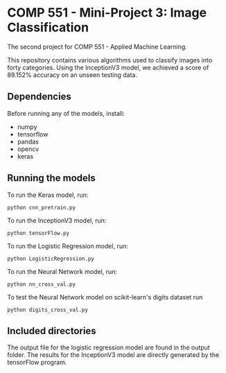 #  COMP 551 - Mini-Project 3: Image Classification
The second project for COMP 551 - Applied Machine Learning.

This repository contains various algorithms used to classify images into
forty categories.
Using the InceptionV3 model, we achieved a score of 89.152% accuracy on
an unseen testing data.

## Dependencies

Before running any of the models, install:
* numpy
* tensorflow
* pandas
* opencv
* keras



## Running the models

To run the Keras model, run:
```
python cnn_pretrain.py
```
To run the InceptionV3 model, run:

```
python tensorFlow.py
```

To run the Logistic Regression model, run:

```
python LogisticRegression.py
```
To run the Neural Network model, run:

```
python nn_cross_val.py
```
To test the Neural Network model on scikit-learn's digits dataset run 

```
python digits_cross_val.py
```

## Included directories
The output file for the logistic regression model are found in the output folder. The results for the InceptionV3 model are directly generated by the tensorFlow program.
